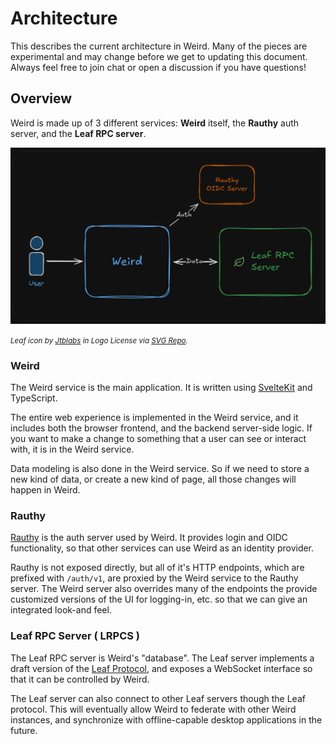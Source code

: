 # Architecture

This describes the current architecture in Weird. Many of the pieces are experimental and may change
before we get to updating this document. Always feel free to join chat or open a discussion if you
have questions!

## Overview

Weird is made up of 3 different services: **Weird** itself, the **Rauthy** auth server, and the
**Leaf RPC server**.

![image](./docs/services.png)

<small> _Leaf icon by <a href="https://github.com/jtblabs/jtb-icons?ref=svgrepo.com"
target="_blank">Jtblabs</a> in Logo License via <a href="https://www.svgrepo.com/"
target="_blank">SVG Repo</a>._ </small>

### Weird

The Weird service is the main application. It is written using [SvelteKit] and TypeScript.

The entire web experience is implemented in the Weird service, and it includes both the browser
frontend, and the backend server-side logic. If you want to make a change to something that a user
can see or interact with, it is in the Weird service.

Data modeling is also done in the Weird service. So if we need to store a new kind of data, or
create a new kind of page, all those changes will happen in Weird.

[SvelteKit]: https://kit.svelte.dev

### Rauthy

[Rauthy] is the auth server used by Weird. It provides login and OIDC functionality, so that other
services can use Weird as an identity provider.

Rauthy is not exposed directly, but all of it's HTTP endpoints, which are prefixed with `/auth/v1`,
are proxied by the Weird service to the Rauthy server. The Weird server also overrides many of the
endpoints the provide customized versions of the UI for logging-in, etc. so that we can give an integrated look-and feel.

[Rauthy]: https://github.com/sebadob/rauthy

### Leaf RPC Server ( LRPCS )

The Leaf RPC server is Weird's "database". The Leaf server implements a draft version of the [Leaf
Protocol][lpd], and exposes a WebSocket interface so that it can be controlled by Weird.

The Leaf server can also connect to other Leaf servers though the Leaf protocol. This will
eventually allow Weird to federate with other Weird instances, and synchronize with offline-capable
desktop applications in the future.

[lpd]: https://github.com/commune-os/agentic-fediverse/blob/master/leaf-protocol-draft.md#leaf-protocol-draft
